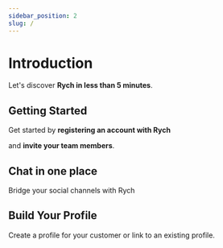 ```yaml
---
sidebar_position: 2
slug: /
---
```


# Introduction

Let's discover **Rych in less than 5 minutes**.

## Getting Started

Get started by **registering an account with Rych**

and **invite your team members**.

## Chat in one place

Bridge your social channels with Rych

## Build Your Profile

Create a profile for your customer or link to an existing profile.

